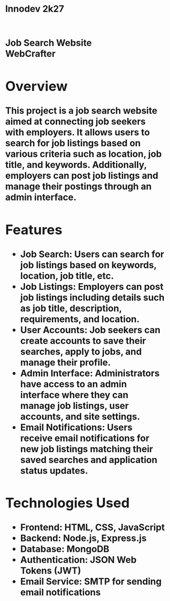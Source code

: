 <h1>Innodev 2k27<h1>
  <br>
<b>Job Search  Website<b><br>
<b>WebCrafter</b>

## Overview

This project is a job search website aimed at connecting job seekers with employers. It allows users to search for job listings based on various criteria such as location, job title, and keywords. Additionally, employers can post job listings and manage their postings through an admin interface.

## Features

- **Job Search**: Users can search for job listings based on keywords, location, job title, etc.
- **Job Listings**: Employers can post job listings including details such as job title, description, requirements, and location.
- **User Accounts**: Job seekers can create accounts to save their searches, apply to jobs, and manage their profile.
- **Admin Interface**: Administrators have access to an admin interface where they can manage job listings, user accounts, and site settings.
- **Email Notifications**: Users receive email notifications for new job listings matching their saved searches and application status updates.

## Technologies Used

- **Frontend**: HTML, CSS, JavaScript
- **Backend**: Node.js, Express.js
- **Database**: MongoDB
- **Authentication**: JSON Web Tokens (JWT)
- **Email Service**: SMTP for sending email notifications



